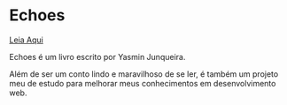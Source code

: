 # Echoes

[Leia Aqui](https://yasminjunqueira.github.io/echoes/)

Echoes é um livro escrito por Yasmin Junqueira.

Além de ser um conto lindo e maravilhoso de se ler, é também um projeto meu de estudo para melhorar meus conhecimentos em desenvolvimento web.
